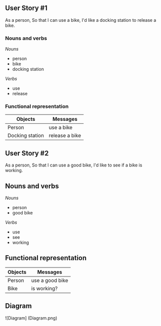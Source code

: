 ## User Story #1
As a person,
So that I can use a bike,
I'd like a docking station to release a bike.

### Nouns and verbs
*Nouns*
  * person
  * bike
  * docking station
  
*Verbs*
  * use
  * release

### Functional representation
| Objects | Messages |
| --- | --- |
| Person | use a bike |
| Docking station | release a bike |

## User Story #2
As a person, 
So that I can use a good bike,
I'd like to see if a bike is working.

## Nouns and verbs
*Nouns*
  * person
  * good bike
 
*Verbs*
  * use
  * see
  * working

## Functional representation
| Objects | Messages |
| --- | --- |
| Person | use a good bike |
| Bike | is working? |

## Diagram
![Diagram] (Diagram.png)

